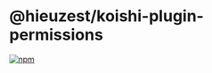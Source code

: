 # @hieuzest/koishi-plugin-permissions

[![npm](https://img.shields.io/npm/v/@hieuzest/koishi-plugin-permissions?style=flat-square)](https://www.npmjs.com/package/@hieuzest/koishi-plugin-permissions)


